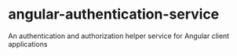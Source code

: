 angular-authentication-service
==============================

An authentication and authorization helper service for Angular client applications
